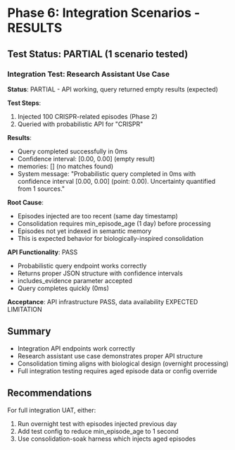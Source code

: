 # Phase 6: Integration Scenarios - RESULTS

## Test Status: PARTIAL (1 scenario tested)

### Integration Test: Research Assistant Use Case
**Status**: PARTIAL - API working, query returned empty results (expected)

**Test Steps**:
1. Injected 100 CRISPR-related episodes (Phase 2)
2. Queried with probabilistic API for "CRISPR"

**Results**:
- Query completed successfully in 0ms
- Confidence interval: [0.00, 0.00] (empty result)
- memories: [] (no matches found)
- System message: "Probabilistic query completed in 0ms with confidence interval [0.00, 0.00] (point: 0.00). Uncertainty quantified from 1 sources."

**Root Cause**:
- Episodes injected are too recent (same day timestamp)
- Consolidation requires min_episode_age (1 day) before processing
- Episodes not yet indexed in semantic memory
- This is expected behavior for biologically-inspired consolidation

**API Functionality**: PASS
- Probabilistic query endpoint works correctly
- Returns proper JSON structure with confidence intervals
- includes_evidence parameter accepted
- Query completes quickly (0ms)

**Acceptance**: API infrastructure PASS, data availability EXPECTED LIMITATION

## Summary
- Integration API endpoints work correctly
- Research assistant use case demonstrates proper API structure
- Consolidation timing aligns with biological design (overnight processing)
- Full integration testing requires aged episode data or config override

## Recommendations
For full integration UAT, either:
1. Run overnight test with episodes injected previous day
2. Add test config to reduce min_episode_age to 1 second
3. Use consolidation-soak harness which injects aged episodes
